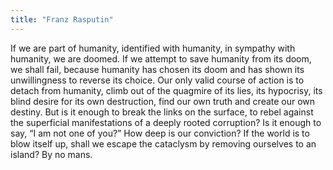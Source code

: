```yaml
---
title: "Franz Rasputin"
---
```


If we are part of humanity, identified with humanity, in sympathy with humanity, we are doomed. If we attempt to save humanity from its doom, we shall fail, because humanity has chosen its doom and has shown its unwillingness to reverse its choice. Our only valid course of action is to detach from humanity, climb out of the quagmire of its lies, its hypocrisy, its blind desire for its own destruction, find our own truth and create our own destiny. But is it enough to break the links on the surface, to rebel against the superficial manifestations of a deeply rooted corruption? Is it enough to say, “I am not one of you?” How deep is our conviction? If the world is to blow itself up, shall we escape the cataclysm by removing ourselves to an island? By no mans.
